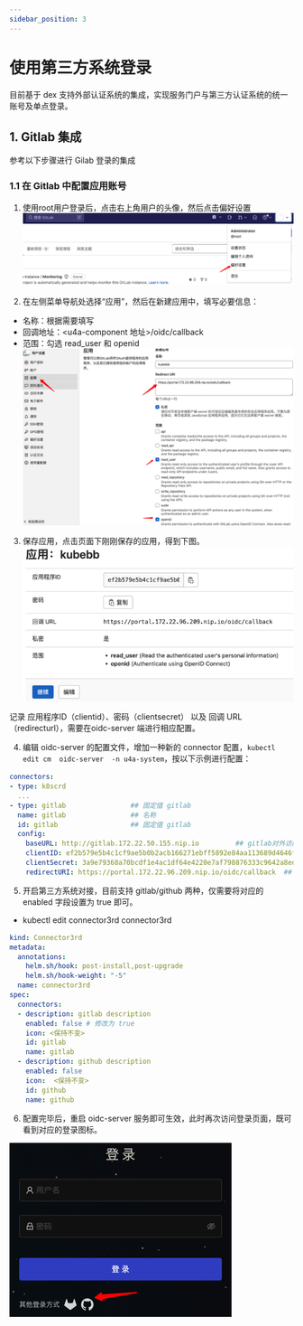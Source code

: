 ```yaml
---
sidebar_position: 3
---
```


# 使用第三方系统登录
目前基于 dex 支持外部认证系统的集成，实现服务门户与第三方认证系统的统一账号及单点登录。

## 1. Gitlab 集成
参考以下步骤进行 Gilab 登录的集成

### 1.1 在 Gitlab 中配置应用账号
1. 使用root用户登录后，点击右上角用户的头像，然后点击偏好设置
![图 1](images/19b4c83b8381c4f6c82d3526ccdbc309014fac7a9f1f502854b9c6251eea03be.png)  

2. 在左侧菜单导航处选择“应用”，然后在新建应用中，填写必要信息：
- 名称：根据需要填写
- 回调地址：<u4a-component 地址>/oidc/callback
- 范围：勾选 read_user 和 openid
![图 2](images/73946089d53ccbedf6b6c58cbb6cb8c55e3bd650bc3beede41ea1622211d02bd.png)  


3. 保存应用，点击页面下刚刚保存的应用，得到下图。
![图 3](images/7ef885f51a16d83577089c409efafa2583f60d9376d5efc7d03cb7faa4092fbf.png)  

记录 应用程序ID（clientid）、密码（clientsecret） 以及 回调 URL（redirecturl），需要在oidc-server 端进行相应配置。

4. 编辑 oidc-server 的配置文件，增加一种新的 connector 配置，`kubectl edit cm  oidc-server  -n u4a-system`，按以下示例进行配置：

```yaml
connectors:
- type: k8scrd
  ...
- type: gitlab                ## 固定值 gitlab
  name: gitlab                ## 名称
  id: gitlab                  ## 固定值 gitlab
  config:
    baseURL: http://gitlab.172.22.50.155.nip.io         ## gitlab对外访问的地址
    clientID: ef2b579e5b4c1cf9ae5b0b2acb166271ebff5892e84aa113689d4646ffcb29e7  ## gitlab配置的应用的clientID， 可在上一步骤”配置gitlab“中获取
    clientSecret: 3a9e79368a70bcdf1e4ac1df64e4220e7af798876333c9642a8edb782e6eb558  ## gitlab配置的应用的密码， 可在上一步骤”配置gitlab“中获取
    redirectURI: https://portal.172.22.96.209.nip.io/oidc/callback  ## gitlab配置的callback地址， 可在上一步骤”配置gitlab“中获取
```
5. 开启第三方系统对接，目前支持 gitlab/github 两种，仅需要将对应的 enabled 字段设置为 true 即可。
- kubectl edit connector3rd connector3rd
```yaml
kind: Connector3rd
metadata:
  annotations:
    helm.sh/hook: post-install,post-upgrade
    helm.sh/hook-weight: "-5"
  name: connector3rd
spec:
  connectors:
  - description: gitlab description
    enabled: false # 修改为 true
    icon: <保持不变>
    id: gitlab
    name: gitlab
  - description: github description
    enabled: false
    icon:  <保持不变>
    id: github
    name: github
```

6. 配置完毕后，重启 oidc-server 服务即可生效，此时再次访问登录页面，既可看到对应的登录图标。

![图 4](images/94ca51f03578085968c8e1ffd03f27606ed0d473e32d5eb511feff0513e4ff11.png)  
